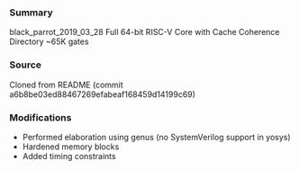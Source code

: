 ### Summary
black_parrot_2019_03_28 Full 64-bit RISC-V Core with Cache Coherence Directory  ~65K gates

### Source
Cloned from README (commit a6b8be03ed88467269efabeaf168459d14199c69)

### Modifications
- Performed elaboration using genus (no SystemVerilog support in yosys)
- Hardened memory blocks
- Added timing constraints